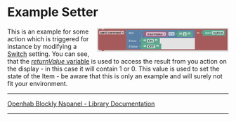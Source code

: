 # Example Setter

[<img src="img/blockLibrary_nspanel_helpers_exampleSetter.png" align="right" width="300">](img/blockLibrary_nspanel_helpers_exampleSetter.png)

This is an example for some action which is triggered for instance by modifying a [Switch](blockLibrary_nspanel_entities_switch.md) setting. You can see, that the [*returnValue* variable](blockLibrary_nspanel_helpers_returnValue.md) is used to access the result from you action on the display - in this case it will contain 1 or 0. This value is used to set the state of the Item - be aware that this is only an example and will surely not fit your environment.<br clear="right"/>

---

[Openhab Blockly Nspanel - Library Documentation](README.md)

---
